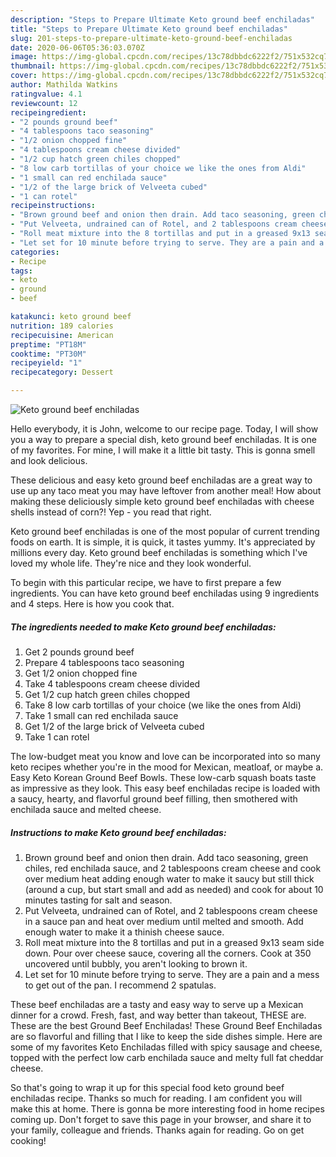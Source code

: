 ```yaml
---
description: "Steps to Prepare Ultimate Keto ground beef enchiladas"
title: "Steps to Prepare Ultimate Keto ground beef enchiladas"
slug: 201-steps-to-prepare-ultimate-keto-ground-beef-enchiladas
date: 2020-06-06T05:36:03.070Z
image: https://img-global.cpcdn.com/recipes/13c78dbbdc6222f2/751x532cq70/keto-ground-beef-enchiladas-recipe-main-photo.jpg
thumbnail: https://img-global.cpcdn.com/recipes/13c78dbbdc6222f2/751x532cq70/keto-ground-beef-enchiladas-recipe-main-photo.jpg
cover: https://img-global.cpcdn.com/recipes/13c78dbbdc6222f2/751x532cq70/keto-ground-beef-enchiladas-recipe-main-photo.jpg
author: Mathilda Watkins
ratingvalue: 4.1
reviewcount: 12
recipeingredient:
- "2 pounds ground beef"
- "4 tablespoons taco seasoning"
- "1/2 onion chopped fine"
- "4 tablespoons cream cheese divided"
- "1/2 cup hatch green chiles chopped"
- "8 low carb tortillas of your choice we like the ones from Aldi"
- "1 small can red enchilada sauce"
- "1/2 of the large brick of Velveeta cubed"
- "1 can rotel"
recipeinstructions:
- "Brown ground beef and onion then drain. Add taco seasoning, green chiles, red enchilada sauce, and 2 tablespoons cream cheese and cook over medium heat adding enough water to make it saucy but still thick (around a cup, but start small and add as needed) and cook for about 10 minutes tasting for salt and season."
- "Put Velveeta, undrained can of Rotel, and 2 tablespoons cream cheese in a sauce pan and heat over medium until melted and smooth. Add enough water to make it a thinish cheese sauce."
- "Roll meat mixture into the 8 tortillas and put in a greased 9x13 seam side down. Pour over cheese sauce, covering all the corners. Cook at 350 uncovered until bubbly, you aren&#39;t looking to brown it."
- "Let set for 10 minute before trying to serve. They are a pain and a mess to get out of the pan. I recommend 2 spatulas."
categories:
- Recipe
tags:
- keto
- ground
- beef

katakunci: keto ground beef 
nutrition: 189 calories
recipecuisine: American
preptime: "PT18M"
cooktime: "PT30M"
recipeyield: "1"
recipecategory: Dessert

---
```



![Keto ground beef enchiladas](https://img-global.cpcdn.com/recipes/13c78dbbdc6222f2/751x532cq70/keto-ground-beef-enchiladas-recipe-main-photo.jpg)

Hello everybody, it is John, welcome to our recipe page. Today, I will show you a way to prepare a special dish, keto ground beef enchiladas. It is one of my favorites. For mine, I will make it a little bit tasty. This is gonna smell and look delicious.

These delicious and easy keto ground beef enchiladas are a great way to use up any taco meat you may have leftover from another meal! How about making these deliciously simple keto ground beef enchiladas with cheese shells instead of corn?! Yep - you read that right.

Keto ground beef enchiladas is one of the most popular of current trending foods on earth. It is simple, it is quick, it tastes yummy. It's appreciated by millions every day. Keto ground beef enchiladas is something which I've loved my whole life. They're nice and they look wonderful.


To begin with this particular recipe, we have to first prepare a few ingredients. You can have keto ground beef enchiladas using 9 ingredients and 4 steps. Here is how you cook that.

<!--inarticleads1-->

##### The ingredients needed to make Keto ground beef enchiladas:

1. Get 2 pounds ground beef
1. Prepare 4 tablespoons taco seasoning
1. Get 1/2 onion chopped fine
1. Take 4 tablespoons cream cheese divided
1. Get 1/2 cup hatch green chiles chopped
1. Take 8 low carb tortillas of your choice (we like the ones from Aldi)
1. Take 1 small can red enchilada sauce
1. Get 1/2 of the large brick of Velveeta cubed
1. Take 1 can rotel


The low-budget meat you know and love can be incorporated into so many keto recipes whether you&#39;re in the mood for Mexican, meatloaf, or maybe a. Easy Keto Korean Ground Beef Bowls. These low-carb squash boats taste as impressive as they look. This easy beef enchiladas recipe is loaded with a saucy, hearty, and flavorful ground beef filling, then smothered with enchilada sauce and melted cheese. 

<!--inarticleads2-->

##### Instructions to make Keto ground beef enchiladas:

1. Brown ground beef and onion then drain. Add taco seasoning, green chiles, red enchilada sauce, and 2 tablespoons cream cheese and cook over medium heat adding enough water to make it saucy but still thick (around a cup, but start small and add as needed) and cook for about 10 minutes tasting for salt and season.
1. Put Velveeta, undrained can of Rotel, and 2 tablespoons cream cheese in a sauce pan and heat over medium until melted and smooth. Add enough water to make it a thinish cheese sauce.
1. Roll meat mixture into the 8 tortillas and put in a greased 9x13 seam side down. Pour over cheese sauce, covering all the corners. Cook at 350 uncovered until bubbly, you aren&#39;t looking to brown it.
1. Let set for 10 minute before trying to serve. They are a pain and a mess to get out of the pan. I recommend 2 spatulas.


These beef enchiladas are a tasty and easy way to serve up a Mexican dinner for a crowd. Fresh, fast, and way better than takeout, THESE are. These are the best Ground Beef Enchiladas! These Ground Beef Enchiladas are so flavorful and filling that I like to keep the side dishes simple. Here are some of my favorites Keto Enchiladas filled with spicy sausage and cheese, topped with the perfect low carb enchilada sauce and melty full fat cheddar cheese. 

So that's going to wrap it up for this special food keto ground beef enchiladas recipe. Thanks so much for reading. I am confident you will make this at home. There is gonna be more interesting food in home recipes coming up. Don't forget to save this page in your browser, and share it to your family, colleague and friends. Thanks again for reading. Go on get cooking!
